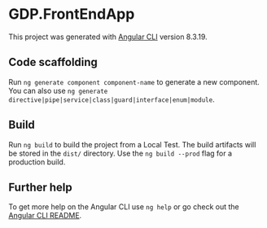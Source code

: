 # GDP.FrontEndApp

This project was generated with [Angular CLI](https://github.com/angular/angular-cli) version 8.3.19.

## Code scaffolding

Run `ng generate component component-name` to generate a new component. You can also use `ng generate directive|pipe|service|class|guard|interface|enum|module`.

## Build

Run `ng build` to build the project from a Local Test. The build artifacts will be stored in the `dist/` directory. Use the `ng build --prod` flag for a production build.

## Further help

To get more help on the Angular CLI use `ng help` or go check out the [Angular CLI README](https://github.com/angular/angular-cli/blob/master/README.md).
